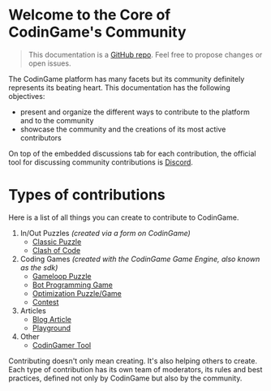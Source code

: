 # Welcome to the Core of CodinGame's Community

> This documentation is a [GitHub repo](https://github.com/2StepsFr0mHell/playground-fps9ganj). Feel free to propose changes or open issues.

The CodinGame platform has many facets but its community definitely represents its beating heart. This documentation has the following objectives:

- present and organize the different ways to contribute to the platform and to the community
- showcase the community and the creations of its most active contributors

On top of the embedded discussions tab for each contribution, the official tool for discussing community contributions is [Discord](https://discordapp.com/invite/PTYt3K8).

# Types of contributions

Here is a list of all things you can create to contribute to CodinGame.

1. In/Out Puzzles
_(created via a form on CodinGame)_
	- [Classic Puzzle](pages/types/puzzle.md)
	- [Clash of Code](pages/types/puzzle.md#clash)
2. Coding Games
_(created with the CodinGame Game Engine, also known as the sdk)_
	- [Gameloop Puzzle](/pages/types/game.md)
	- [Bot Programming Game](pages/types/ai.md)
	- [Optimization Puzzle/Game](pages/types/opti.md)
	- [Contest](pages/types/contest.md)
3. Articles
	- [Blog Article](pages/types/blog.md)
	- [Playground](pages/types/playground.md)
4. Other
	- [CodinGamer Tool](pages/types/tool.md)

Contributing doesn't only mean creating. It's also helping others to create. Each type of contribution has its own team of moderators, its rules and best practices, defined not only by CodinGame but also by the community.